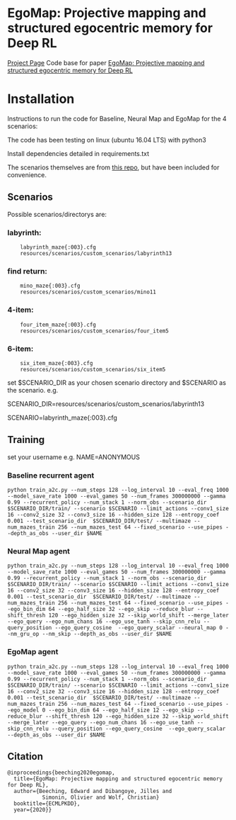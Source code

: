 # EgoMap: Projective mapping and structured egocentric memory for Deep RL
[Project Page](https://edbeeching.github.io/papers/egomap)
Code base for paper [EgoMap: Projective mapping and structured egocentric memory for Deep RL](https://arxiv.org/abs/2002.02286)
# Installation
Instructions to run the code for Baseline, Neural Map and EgoMap for the 4 scenarios:

The code has been testing on linux (ubuntu 16.04 LTS) with python3

Install dependencies detailed in requirements.txt

The scenarios themselves are from [this repo](https://github.com/edbeeching/3d_control_deep_rl), but have been included for convenience.

## Scenarios
Possible scenarios/directorys are:
###    labyrinth:
        labyrinth_maze{:003}.cfg
        resources/scenarios/custom_scenarios/labyrinth13
###    find return:
        mino_maze{:003}.cfg
        resources/scenarios/custom_scenarios/mino11
###    4-item:
        four_item_maze{:003}.cfg
        resources/scenarios/custom_scenarios/four_item5
###   6-item:
        six_item_maze{:003}.cfg
        resources/scenarios/custom_scenarios/six_item5


set $SCENARIO_DIR as your chosen scenario directory and $SCENARIO as the scenario.
e.g. 

SCENARIO_DIR=resources/scenarios/custom_scenarios/labyrinth13

SCENARIO=labyrinth_maze{:003}.cfg


## Training

set your username
e.g. NAME=ANONYMOUS

### Baseline recurrent agent

```
python train_a2c.py --num_steps 128 --log_interval 10 --eval_freq 1000 --model_save_rate 1000 --eval_games 50 --num_frames 300000000 --gamma 0.99 --recurrent_policy --num_stack 1 --norm_obs --scenario_dir  $SCENARIO_DIR/train/ --scenario $SCENARIO --limit_actions --conv1_size 16 --conv2_size 32 --conv3_size 16 --hidden_size 128 --entropy_coef 0.001 --test_scenario_dir  $SCENARIO_DIR/test/ --multimaze --num_mazes_train 256 --num_mazes_test 64 --fixed_scenario --use_pipes --depth_as_obs --user_dir $NAME
```

### Neural Map agent
```
python train_a2c.py --num_steps 128 --log_interval 10 --eval_freq 1000 --model_save_rate 1000 --eval_games 50 --num_frames 300000000 --gamma 0.99 --recurrent_policy --num_stack 1 --norm_obs --scenario_dir  $SCENARIO_DIR/train/ --scenario $SCENARIO --limit_actions --conv1_size 16 --conv2_size 32 --conv3_size 16 --hidden_size 128 --entropy_coef 0.001 --test_scenario_dir  $SCENARIO_DIR/test/ --multimaze --num_mazes_train 256 --num_mazes_test 64 --fixed_scenario --use_pipes --ego_bin_dim 64 --ego_half_size 32 --ego_skip --reduce_blur --shift_thresh 120 --ego_hidden_size 32 --skip_world_shift --merge_later --ego_query --ego_num_chans 16 --ego_use_tanh --skip_cnn_relu --query_position --ego_query_cosine  --ego_query_scalar --neural_map 0 --nm_gru_op --nm_skip --depth_as_obs --user_dir $NAME
```

### EgoMap agent
```
python train_a2c.py --num_steps 128 --log_interval 10 --eval_freq 1000 --model_save_rate 1000 --eval_games 50 --num_frames 300000000 --gamma 0.99 --recurrent_policy --num_stack 1 --norm_obs --scenario_dir  $SCENARIO_DIR/train/ --scenario $SCENARIO --limit_actions --conv1_size 16 --conv2_size 32 --conv3_size 16 --hidden_size 128 --entropy_coef 0.001 --test_scenario_dir  $SCENARIO_DIR/test/ --multimaze --num_mazes_train 256 --num_mazes_test 64 --fixed_scenario --use_pipes --ego_model 0 --ego_bin_dim 64 --ego_half_size 12 --ego_skip --reduce_blur --shift_thresh 120 --ego_hidden_size 32 --skip_world_shift --merge_later --ego_query --ego_num_chans 16 --ego_use_tanh --skip_cnn_relu --query_position --ego_query_cosine  --ego_query_scalar --depth_as_obs --user_dir $NAME
```
## Citation
```
@inproceedings{beeching2020egomap,
  title={EgoMap: Projective mapping and structured egocentric memory for Deep RL},
  author={Beeching, Edward and Dibangoye, Jilles and 
           Simonin, Olivier and Wolf, Christian}
  booktitle={ECMLPKDD},
  year={2020}}
```
